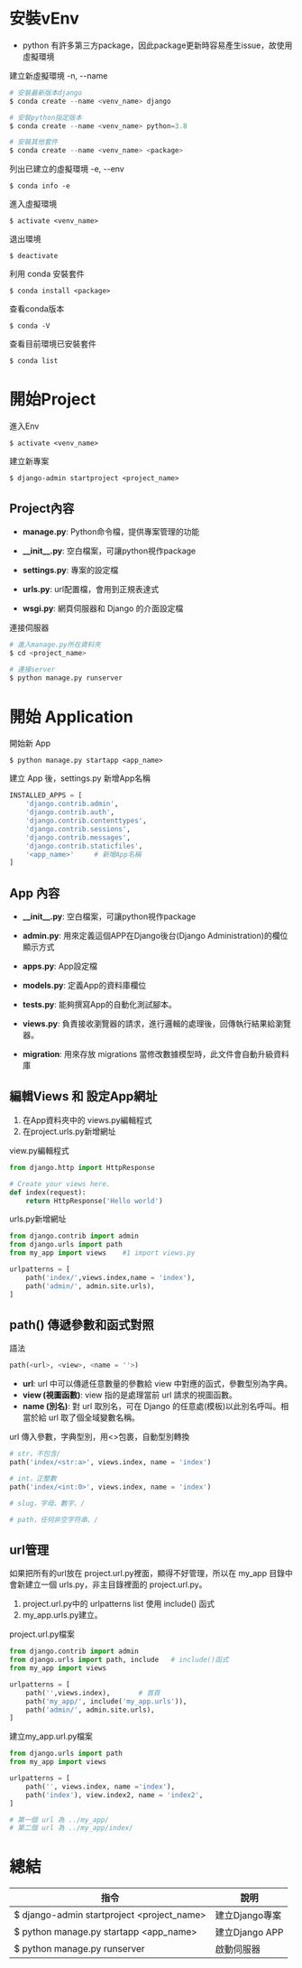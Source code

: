 # 安裝vEnv
* python 有許多第三方package，因此package更新時容易產生issue，故使用虛擬環境  

建立新虛擬環境 -n, --name
```python
# 安裝最新版本django
$ conda create --name <venv_name> django

# 安裝python指定版本
$ conda create --name <venv_name> python=3.8

# 安裝其他套件
$ conda create --name <venv_name> <package>
```
列出已建立的虛擬環境 -e, --env
```
$ conda info -e
```

進入虛擬環境
```
$ activate <venv_name>
```
退出環境
```
$ deactivate
```
利用 conda 安裝套件
```
$ conda install <package>
```
查看conda版本
```
$ conda -V
```
查看目前環境已安裝套件
```
$ conda list
```

# 開始Project
進入Env
```
$ activate <venv_name>
```
建立新專案
```
$ django-admin startproject <project_name>
```

## Project內容
* **manage.py**: Python命令檔，提供專案管理的功能

* **\_\_init__.py**: 空白檔案，可讓python視作package
* **settings.py**: 專案的設定檔
* **urls.py**: url配置檔，會用到正規表達式
* **wsgi.py**: 網頁伺服器和 Django 的介面設定檔

連接伺服器
```python
# 進入manage.py所在資料夾
$ cd <project_name>

# 連接server
$ python manage.py runserver
```


# 開始 Application
開始新 App
```
$ python manage.py startapp <app_name>
```
建立 App 後，settings.py 新增App名稱
```python
INSTALLED_APPS = [
    'django.contrib.admin',
    'django.contrib.auth',
    'django.contrib.contenttypes',
    'django.contrib.sessions',
    'django.contrib.messages',
    'django.contrib.staticfiles',
    '<app_name>'     # 新增App名稱
]
```


## App 內容
* **\_\_init__.py**: 空白檔案，可讓python視作package
* **admin.py**: 用來定義這個APP在Django後台(Django Administration)的欄位顯示方式
* **apps.py**: App設定檔
* **models.py**: 定義App的資料庫欄位
* **tests.py**: 能夠撰寫App的自動化測試腳本。
* **views.py**: 負責接收瀏覽器的請求，進行邏輯的處理後，回傳執行結果給瀏覽器。

* **migration**: 用來存放 migrations 當修改數據模型時，此文件會自動升級資料庫

## 編輯Views 和 設定App網址
1. 在App資料夾中的 views.py編輯程式
2. 在project.urls.py新增網址  

view.py編輯程式
```python
from django.http import HttpResponse

# Create your views here.
def index(request):
    return HttpResponse('Hello world')
```

urls.py新增網址
```python
from django.contrib import admin
from django.urls import path
from my_app import views    #1 import views.py

urlpatterns = [
    path('index/',views.index,name = 'index'),
    path('admin/', admin.site.urls),
]
```
## path() 傳遞參數和函式對照
語法
```python
path(<url>, <view>, <name = ''>)
```
* **url**: url 中可以傳遞任意數量的參數給 view 中對應的函式，參數型別為字典。
* **view (視圖函數)**: view 指的是處理當前 url 請求的視圖函數。
* **name (別名)**: 對 url 取別名，可在 Django 的任意處(模板)以此別名呼叫。相當於給 url 取了個全域變數名稱。

url 傳入參數，字典型別，用<>包裹，自動型別轉換
```python
# str，不包含/
path('index/<str:a>', views.index, name = 'index')

# int，正整數
path('index/<int:0>', views.index, name = 'index')

# slug，字母、數字、/

# path，任何非空字符串、/
```

## url管理
如果把所有的url放在 project.url.py裡面，顯得不好管理，所以在 my_app 目錄中會新建立一個 urls.py，非主目錄裡面的 project.url.py。

1. project.url.py中的 urlpatterns list 使用 include() 函式
2. my_app.urls.py建立。  

project.url.py檔案
```python
from django.contrib import admin
from django.urls import path, include   # include()函式
from my_app import views

urlpatterns = [
    path('',views.index),       # 首頁
    path('my_app/', include('my_app.urls')),     
    path('admin/', admin.site.urls),
]
```
建立my_app.url.py檔案
```python
from django.urls import path
from my_app import views

urlpatterns = [
    path('', views.index, name ='index'),
    path('index'), view.index2, name = 'index2',
]

# 第一個 url 為 ../my_app/
# 第二個 url 為 ../my_app/index/
```

# 總結

|指令|說明|
|--|--|
|$ django-admin startproject <project_name>|建立Django專案|
|$ python manage.py startapp <app_name>|建立Django APP|
|$ python manage.py runserver|啟動伺服器|
